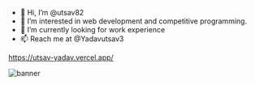 
- 👋 Hi, I’m @utsav82
- 👀 I’m interested in web development and competitive programming.
- 🌱 I’m currently looking for work experience
- 📫 Reach me at @Yadavutsav3

https://utsav-yadav.vercel.app/

<img src="https://e0.pxfuel.com/wallpapers/597/486/desktop-wallpaper-w-anime-thread-jojo-minimalist.jpg" alt="banner"/>

<!---
utsav82/utsav82 is a ✨ special ✨ repository because its `README.md` (this file) appears on your GitHub profile.
You can click the Preview link to take a look at your changes.
--->
